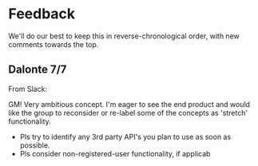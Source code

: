 # Feedback

We'll do our best to keep this in reverse-chronological order, with new comments towards the top.

## Dalonte 7/7

From Slack:

GM!  Very ambitious concept.  I'm eager to see the end product and would like the group to reconsider or re-label some of the concepts as 'stretch' functionality.
- Pls try to identify any 3rd party API's you plan to use as soon as possible.
- Pls consider non-registered-user functionality, if applicab
